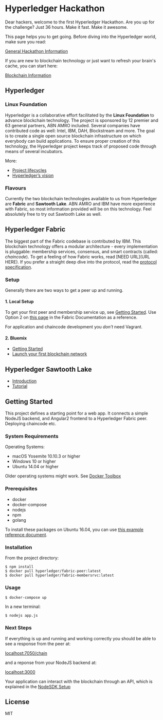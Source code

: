 # Hyperledger Hackathon
Dear hackers, welcome to the first Hyperledger Hackathon. Are you up for the challenge? Just 36 hours. Make it fast. Make it awesome.

This page helps you to get going. Before diving into the Hyperledger world, make sure you read:

[General Hackathon Information](docs/hackathon.md)

If you are new to blockchain technology or just want to refresh your brain's cache, you can start here:

[Blockchain Information](docs/blockchain.md)

## Hyperledger

### Linux Foundation
Hyperledger is a collaborative effort facilitated by the __Linux Foundation__ to advance blockchain technology. The project is sponsored by 12 premier and 63 general partners, ABN AMRO included. Several companies have contributed code as well: Intel, IBM, DAH, Blockstream and more. The goal is to create a single open source blockchain infrastructure on which everybody can build applications. To ensure proper creation of this technology, the Hyperledger project keeps track of proposed code through means of several incubators.

More:

* [Project lifecycles](https://github.com/hyperledger/hyperledger/wiki/Project-Lifecycle)
* [Hyperledger’s vision](https://docs.google.com/document/d/1Z4M_qwILLRehPbVRUsJ3OF8Iir-gqS-ZYe7W-LE9gnE/pub)

### Flavours
Currently the two blockchain technologies available to us from Hyperledger are __Fabric__ and __Sawtooth Lake__. ABN AMRO and IBM have more experience with Fabric, so most information provided will be on this technology. Feel absolutely free to try out Sawtooth Lake as well.

## Hyperledger Fabric

The biggest part of the Fabric codebase is contributed by IBM. This blockchain technology offers a modular architecture - every implementation is pluggable: membership services, consensus, and smart contracts (called: *chaincode*). To get a feeling of how Fabric works, read [NEED URL](URL HERE). If you prefer a straight deep dive into the protocol, read the [protocol specification](http://hyperledger-fabric.readthedocs.io/en/latest/protocol-spec/).

### Setup

Generally there are two ways to get a peer up and running.

#### 1. Local Setup

To get your first peer and membership service up, see [Getting Started](#getting-started). Use Option 2 on [this page](http://hyperledger-fabric.readthedocs.io/en/latest/Setup/Chaincode-setup/) in the Fabric Documentation as a reference.

For application and chaincode development you *don’t* need Vagrant.

#### 2. Bluemix
* [Getting Started](docs/bluemix.md)
* [Launch your first blockchain network](https://console.ng.bluemix.net/docs/services/blockchain/index.html?pos=2)

## Hyperledger Sawtooth Lake
* [Introduction](http://intelledger.github.io/introduction.html)
* [Tutorial](http://intelledger.github.io/tutorial.html)


## Getting Started
This project defines a starting point for a web app. It connects a simple NodeJS backend, and Angular2 frontend to a Hyperledger Fabric peer. Deploying chaincode etc.

### System Requirements
Operating Systems:
* macOS Yosemite 10.10.3 or higher
* Windows 10 or higher
* Ubuntu 14.04 or higher

Older operating systems might work. See [Docker Toolbox](https://www.docker.com/products/docker-toolbox)

### Prerequisites
* docker
* docker-compose
* nodejs
* npm
* golang

To install these packages on Ubuntu 16.04, you can use [this example reference document](docs/ubuntu.md).

### Installation
From the project directory:
```
$ npm install
$ docker pull hyperledger/fabric-peer:latest
$ docker pull hyperledger/fabric-membersrvc:latest
```

### Usage
```
$ docker-compose up
```
In a new terminal:
```
$ nodejs app.js
```

### Next Steps
If everything is up and running and working correctly you should be able to see a response from the peer at:

[localhost:7050/chain](http://localhost:7050/chain)

and a reponse from your NodeJS backend at:

[localhost:3000](http://localhost:3000)

Your application can interact with the blockchain through an API, which is explained in the [NodeSDK Setup](http://hyperledger-fabric.readthedocs.io/en/latest/Setup/NodeSDK-setup/)

## License
MIT
